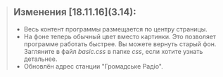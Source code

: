 > ## Изменения \[18.11.16](3.14):
>
> - Весь контент программы размещается по центру страницы.
> - На фоне теперь обычный цвет вместо картинки. Это позволяет программе работать быстрее. Вы можете вернуть старый фон. Загляните в файл *basic.css* в папке *css*, если хотите узнать детальнее.
> - Обновлён адрес станции "Громадське Радіо".
